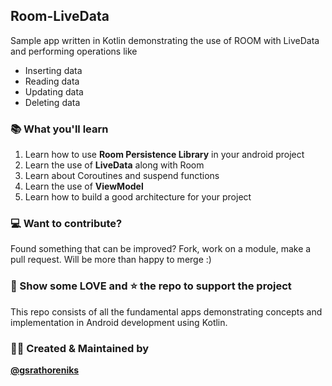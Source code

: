## Room-LiveData
Sample app written in Kotlin demonstrating the use of ROOM with LiveData and performing operations like
- Inserting data
- Reading data
- Updating data
- Deleting data


### 📚 What you'll learn
1. Learn how to use **Room Persistence Library** in your android project
2. Learn the use of **LiveData** along with Room
3. Learn about Coroutines and suspend functions
4. Learn the use of **ViewModel**
5. Learn how to build a good architecture for your project


### 💻 Want to contribute?
Found something that can be improved? Fork, work on a module, make a pull request. Will be more than happy to merge :)


### 🙋 Show some LOVE and ⭐ the repo to support the project
This repo consists of all the fundamental apps demonstrating concepts and implementation in Android development using Kotlin.


### 👨‍💻 Created & Maintained by
<b><a href="https://github.com/gsrathoreniks">@gsrathoreniks</a></b>

